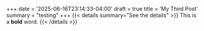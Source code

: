 +++
date = '2025-06-16T23:14:33-04:00'
draft = true
title = 'My Third Post'
summary = "testing"
+++
{{< details summary="See the details" >}}
This is a **bold** word.
{{< /details >}}